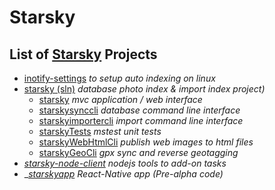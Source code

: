 # Starsky
## List of [Starsky](../readme.md) Projects
 * [inotify-settings](../inotify-settings/readme.md) _to setup auto indexing on linux_
 * [starsky (sln)](../starsky/readme.md) _database photo index & import index project)_
    * [starsky](../starsky/starsky/readme.md)  _mvc application / web interface_
    * [starskysynccli](../starsky/starskysynccli/readme.md)  _database command line interface_
    * [starskyimportercli](../starsky/starskyimportercli/readme.md)  _import command line interface_
    * [starskyTests](../starsky/starskyTests/readme.md)  _mstest unit tests_
    * [starskyWebHtmlCli](../starsky/starskywebhtmlcli/readme.md)  _publish web images to html files_
    * [starskyGeoCli](../starsky/starskygeocli/readme.md)  _gpx sync and reverse geotagging_
 * _[starsky-node-client](../starsky-node-client/readme.md) nodejs tools to add-on tasks_
 * __[starskyapp](../starskyapp/readme.md) _React-Native app (Pre-alpha code)__
